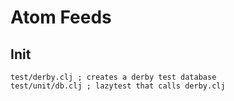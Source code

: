 # Atom Feeds

## Init 
    test/derby.clj ; creates a derby test database
    test/unit/db.clj ; lazytest that calls derby.clj
